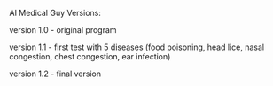 AI Medical Guy Versions:

version 1.0 - original program

version 1.1 - first test with 5 diseases (food poisoning, head lice, nasal congestion, chest congestion, ear infection)

version 1.2 - final version